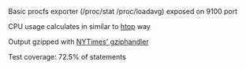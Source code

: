Basic procfs exporter (/proc/stat /proc/loadavg) exposed on 9100 port

CPU usage calculates in similar to [htop](https://github.com/hishamhm/htop) way 

Output gzipped with [NYTimes' gziphandler](https://github.com/NYTimes/gziphandler)

Test coverage: 72.5% of statements